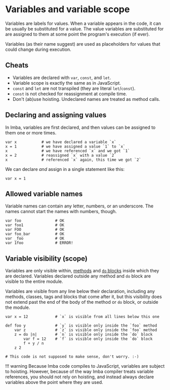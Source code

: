 # Variables and variable scope

Variables are labels for values. When a variable appears in the code, it can
be usually be substituted for a value. The value variables are substituted
for are assigned to them at some point the program's execution (if ever).

Variables (as their name suggest) are used as placeholders for values that could
change during execution.

## Cheats

- Variables are declared with `var`, `const`, and `let`.
- Variable scope is exactly the same as in JavaScript.
- `const` and `let` are not transpiled (they are literal `let`/`const`).
- `const` is not checked for reassignment at compile time.
- Don't (ab)use hoisting. Undeclared names are treated as method calls.

## Declaring and assigning values

In Imba, variables are first declared, and then values can be assigned to them 
one or more times.

```imba
var x           # we have declared a variable `x`
x = 1           # we have assigned a value `1` to `x`
x               # we have referenced `x` and we got `1`
x = 2           # reassigned `x` with a value `2`
x               # referenced `x` again, this time we got `2`
```

We can declare *and* assign in a single statement like this:

```imba
var x = 1
```

## Allowed variable names

Variable names can contain any letter, numbers, or an underscore. The names
cannot start the names with numbers, though.

```imba
var foo               # OK
var foo1              # OK
var FOO               # OK
var foo_bar           # OK
var _foo              # OK
var 1foo              # ERROR!
```

## Variable visibility (scope)

Variables are only visible within, [methods](./methods.md) and [`do`
blocks](./do.md) inside which they are declared. Variables declared outside any 
method and `do` block are visible to the entire module. 

Variables are visible from any line below their declaration, including any
methods, classes, tags and blocks that come after it, but this visibility
does not extend past the end of the body of the method or `do` block, or
outside the module.

```imba
var x = 12            # `x` is visible from all lines below this one

def foo y             # `y` is visible only inside the `foo` method
    var z             # `z` is visible only inside the `foo` method
    z = do |n|        # `n` is visible only inside the `do` block
        var f = 12    # `f` is visible only inside the `do` block
        f + y / n
    z 2

# This code is not supposed to make sense, don't worry. :-)
```

!!! warning
    Because Imba code compiles to JavaScript, variables are subject to hoisting.
    However, because of the way Imba compiler treats variable references, you 
    should not rely on hoisting, and instead always declare variables above
    the point where they are used.
